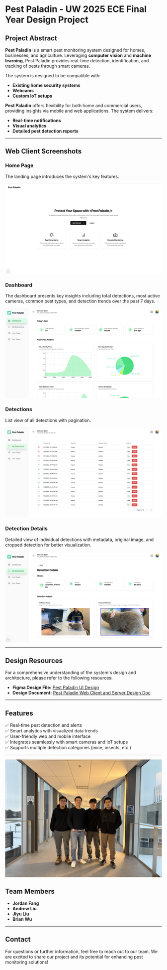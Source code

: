 # Pest Paladin - UW 2025 ECE Final Year Design Project

## Project Abstract

**Pest Paladin** is a smart pest monitoring system designed for homes, businesses, and agriculture. Leveraging **computer vision** and **machine learning**, Pest Paladin provides real-time detection, identification, and tracking of pests through smart cameras.

The system is designed to be compatible with:

- **Existing home security systems**
- **Webcams**
- **Custom IoT setups**

**Pest Paladin** offers flexibility for both home and commercial users, providing insights via mobile and web applications. The system delivers:

- **Real-time notifications**
- **Visual analytics**
- **Detailed pest detection reports**

---

## Web Client Screenshots

### Home Page

The landing page introduces the system's key features.

<img src="./client_new/pest-paladine/public/landing.png" alt="Landing"/>


### Dashboard

The dashboard presents key insights including total detections, most active cameras, common pest types, and detection trends over the past 7 days.

<img src="./client_new/pest-paladine/public/dashboard.png" alt="Dashboard"/>

### Detections

List view of all detections with pagination.

<img src="./client_new/pest-paladine/public/detections.png" alt="Detections"/>


### Detection Details

Detailed view of individual detections with metadata, original image, and cropped detection for better visualization.

<img src="./client_new/pest-paladine/public/detection-detail.png" alt="Detection Details"/>


---

## Design Resources

For a comprehensive understanding of the system's design and architecture, please refer to the following resources:

- **Figma Design File:** [Pest Paladin UI Design](https://www.figma.com/design/gT6mXIZvYH9NOIDqUcC3JM/Brian-Wu?node-id=0-1\&p=f\&t=gHQ8yyVTOElyJcmk-0)
- **Design Document:** [Pest Paladin Web Client and Server Design Doc](https://www.notion.so/Pest-Paladin-Web-Client-and-Server-Design-Doc-18e65c86420580358d5ee50f0396a526?pvs=4)

---

## Features

✅ Real-time pest detection and alerts\
✅ Smart analytics with visualized data trends\
✅ User-friendly web and mobile interface\
✅ Integrates seamlessly with smart cameras and IoT setups\
✅ Supports multiple detection categories (mice, insects, etc.)

---

<p align="center">
  <img src="./client_new/pest-paladine/public/team-photo.jpg" alt="Team Photo" width="800"/>
</p>

## Team Members

- **Jordan Fang**
- **Andrew Liu**
- **Jiyu Liu**
- **Brian Wu**

---

## Contact

For questions or further information, feel free to reach out to our team. We are excited to share our project and its potential for enhancing pest monitoring solutions!